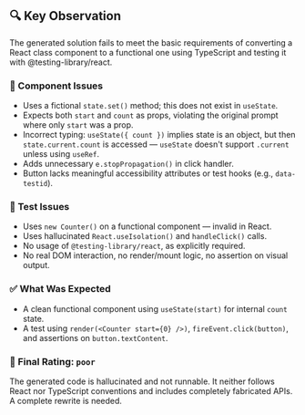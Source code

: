 ## 🔍 Key Observation

The generated solution fails to meet the basic requirements of converting a React class component to a functional one using TypeScript and testing it with @testing-library/react.

### 🚫 Component Issues
- Uses a fictional `state.set()` method; this does not exist in `useState`.
- Expects both `start` and `count` as props, violating the original prompt where only `start` was a prop.
- Incorrect typing: `useState({ count })` implies state is an object, but then `state.current.count` is accessed — `useState` doesn't support `.current` unless using `useRef`.
- Adds unnecessary `e.stopPropagation()` in click handler.
- Button lacks meaningful accessibility attributes or test hooks (e.g., `data-testid`).

### 🚫 Test Issues
- Uses `new Counter()` on a functional component — invalid in React.
- Uses hallucinated `React.useIsolation()` and `handleClick()` calls.
- No usage of `@testing-library/react`, as explicitly required.
- No real DOM interaction, no render/mount logic, no assertion on visual output.

### ✅ What Was Expected
- A clean functional component using `useState(start)` for internal `count` state.
- A test using `render(<Counter start={0} />)`, `fireEvent.click(button)`, and assertions on `button.textContent`.

### 🏁 Final Rating: `poor`
The generated code is hallucinated and not runnable. It neither follows React nor TypeScript conventions and includes completely fabricated APIs. A complete rewrite is needed.

